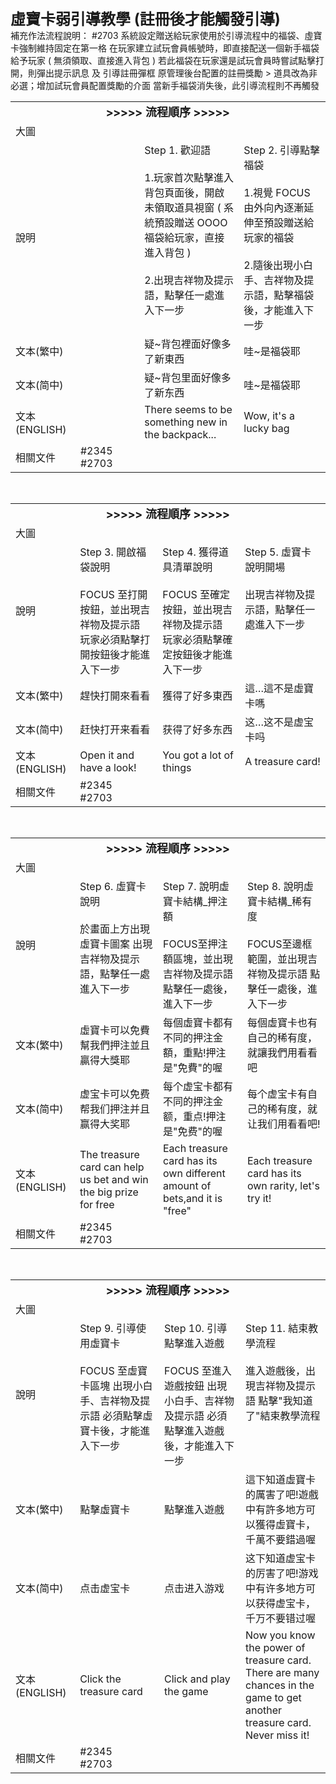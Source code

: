 <font size="5"><b>虛寶卡弱引導教學 (註冊後才能觸發引導)</b></font>
<br>
補充作法流程說明： #2703
系統設定贈送給玩家使用於引導流程中的福袋、虛寶卡強制維持固定在第一格
在玩家建立試玩會員帳號時，即直接配送一個新手福袋給予玩家 ( 無須領取、直接進入背包 )
若此福袋在玩家還是試玩會員時嘗試點擊打開，則彈出提示訊息 及 引導註冊彈框
原管理後台配置的註冊獎勵 > 道具改為非必選；增加試玩會員配置獎勵的介面
當新手福袋消失後，此引導流程則不再觸發
<br>
<table>
    <tr>
        <td colspan="4"><b><font size="4"><center>>>>>> 流程順序 >>>>></font></b></td> 
   </tr>
    <tr>
        <td width=100>大圖</td>
        <td width=250>

</td>
        <td width=250>

</td>
        <td width=250>

</td>
   </tr>
    <tr>
        <td>說明</td>
        <td width=250></td>
        <td width=250 valign="top">Step 1. 歡迎語<br><br>
1.玩家首次點擊進入背包頁面後，開啟未領取道具視窗 ( 系統預設贈送 OOOO 福袋給玩家，直接進入背包 )<br><br>
2.出現吉祥物及提示語，點擊任一處進入下一步</td>
        <td width=250 valign="top">Step 2. 引導點擊福袋<br><br>
1.視覺 FOCUS 由外向內逐漸延伸至預設贈送給玩家的福袋<br><br>
2.隨後出現小白手、吉祥物及提示語，點擊福袋後，才能進入下一步</td>
   </tr>
    <tr>
        <td>文本(繁中)</td>
        <td width=250></td>
        <td width=250>疑~背包裡面好像多了新東西</td>
        <td width=250>哇~是福袋耶</td>
   </tr>
    <tr>
        <td>文本(简中)</td>
        <td width=250></td>
        <td width=250>疑~背包里面好像多了新东西</td>
        <td width=250>哇~是福袋耶</td>
   </tr>
    <tr>
        <td>文本(ENGLISH)</td>
        <td width=250></td>
        <td width=250>There seems to be something new in the backpack...</td>
        <td width=250>Wow, it's a lucky bag</td>
   </tr>
    <tr>
        <td>相關文件</td>
        <td colspan="3"> #2345 <br> #2703 </td>
   </tr>
</table>
<br>
<table>
    <tr>
        <td colspan="4"><b><font size="4"><center>>>>>> 流程順序 >>>>></font></b></td> 
   </tr>
    <tr>
        <td width=100>大圖</td>
        <td width=250>

</td>
        <td width=250>

</td>
        <td width=250>

</td>
   </tr>
    <tr>
        <td>說明</td>
        <td width=250 valign="top">Step 3. 開啟福袋說明<br><br>
FOCUS 至打開按鈕，並出現吉祥物及提示語
玩家必須點擊打開按鈕後才能進入下一步</td>
        <td width=250 valign="top">Step 4. 獲得道具清單說明<br><br>
FOCUS 至確定按鈕，並出現吉祥物及提示語
玩家必須點擊確定按鈕後才能進入下一步</td>
        <td width=250 valign="top">Step 5. 虛寶卡說明開場<br><br>
出現吉祥物及提示語，點擊任一處進入下一步</td>
   </tr>
    <tr>
        <td>文本(繁中)</td>
        <td width=250>趕快打開來看看</td>
        <td width=250>獲得了好多東西</td>
        <td width=250>這…這不是虛寶卡嗎</td>
   </tr>
    <tr>
        <td>文本(简中)</td>
        <td width=250>赶快打开来看看</td>
        <td width=250>获得了好多东西</td>
        <td width=250>这…这不是虚宝卡吗</td>
   </tr>
    <tr>
        <td>文本(ENGLISH)</td>
        <td width=250>Open it and have a look!</td>
        <td width=250>You got a lot of things</td>
        <td width=250>A treasure card!</td>
   </tr>
    <tr>
        <td>相關文件</td>
        <td colspan="3"> #2345 <br> #2703 </td>
   </tr>
</table>
<br>
<table>
    <tr>
        <td colspan="4"><b><font size="4"><center>>>>>> 流程順序 >>>>></font></b></td> 
   </tr>
    <tr>
        <td width=100>大圖</td>
        <td width=250>

</td>
        <td width=250>

</td>
        <td width=250>

</td>
   </tr>
    <tr>
        <td>說明</td>
        <td width=250 valign="top">Step 6. 虛寶卡說明<br><br>
於畫面上方出現虛寶卡圖案
出現吉祥物及提示語，點擊任一處進入下一步</td>
        <td width=250 valign="top">Step 7. 說明虛寶卡結構_押注額<br><br>
FOCUS至押注額區塊，並出現吉祥物及提示語
點擊任一處後，進入下一步</td>
        <td width=250 valign="top">Step 8. 說明虛寶卡結構_稀有度<br><br>
FOCUS至邊框範圍，並出現吉祥物及提示語
點擊任一處後，進入下一步</td>
   </tr>
    <tr>
        <td>文本(繁中)</td>
        <td width=250>虛寶卡可以免費幫我們押注並且贏得大獎耶</td>
        <td width=250>每個虛寶卡都有不同的押注金額，重點!押注是"免費"的喔</td>
        <td width=250>每個虛寶卡也有自己的稀有度，就讓我們用看看吧</td>
   </tr>
    <tr>
        <td>文本(简中)</td>
        <td width=250>虚宝卡可以免费帮我们押注并且赢得大奖耶</td>
        <td width=250>每个虚宝卡都有不同的押注金额，重点!押注是"免费"的喔</td>
        <td width=250>每个虚宝卡有自己的稀有度，就让我们用看看吧!</td>
   </tr>
    <tr>
        <td>文本(ENGLISH)</td>
        <td width=250>The treasure card can help us bet and win the big prize for free</td>
        <td width=250>Each treasure card has its own different amount of bets,and it is "free"</td>
        <td width=250>Each treasure card has its own rarity, let's try it! </td>
   </tr>
    <tr>
        <td>相關文件</td>
        <td colspan="3"> #2345 <br> #2703 </td>
   </tr>
</table>
<br>
<table>
    <tr>
        <td colspan="4"><b><font size="4"><center>>>>>> 流程順序 >>>>></font></b></td> 
   </tr>
    <tr>
        <td width=100>大圖</td>
        <td width=250>

</td>
   </tr>
    <tr>
        <td>說明</td>
        <td width=250 valign="top">Step 9. 引導使用虛寶卡<br><br>
FOCUS 至虛寶卡區塊
出現小白手、吉祥物及提示語
必須點擊虛寶卡後，才能進入下一步</td>
        <td width=250 valign="top">Step 10. 引導點擊進入遊戲<br><br>
FOCUS 至進入遊戲按鈕
出現小白手、吉祥物及提示語
必須點擊進入遊戲後，才能進入下一步</td>
        <td width=250 valign="top">Step 11. 結束教學流程<br><br>
進入遊戲後，出現吉祥物及提示語
點擊"我知道了"結束教學流程</td>
   </tr>
    <tr>
        <td>文本(繁中)</td>
        <td width=250>點擊虛寶卡</td>
        <td>點擊進入遊戲</td>
        <td>這下知道虛寶卡的厲害了吧!遊戲中有許多地方可以獲得虛寶卡，千萬不要錯過喔</td>
   </tr>
    <tr>
        <td>文本(简中)</td>
        <td width=250>点击虚宝卡</td>
        <td>点击进入游戏</td>
        <td>这下知道虚宝卡的厉害了吧!游戏中有许多地方可以获得虚宝卡，千万不要错过喔</td>
   </tr>
    <tr>
        <td>文本(ENGLISH)</td>
        <td width=250>Click the treasure card</td>
        <td>Click and play the game</td>
        <td>Now you know the power of treasure card. There are many chances in the game to get another treasure card. Never miss it!</td>
   </tr>
    <tr>
        <td>相關文件</td>
        <td colspan="3"> #2345 <br> #2703 </td>
   </tr>
</table>
<br>